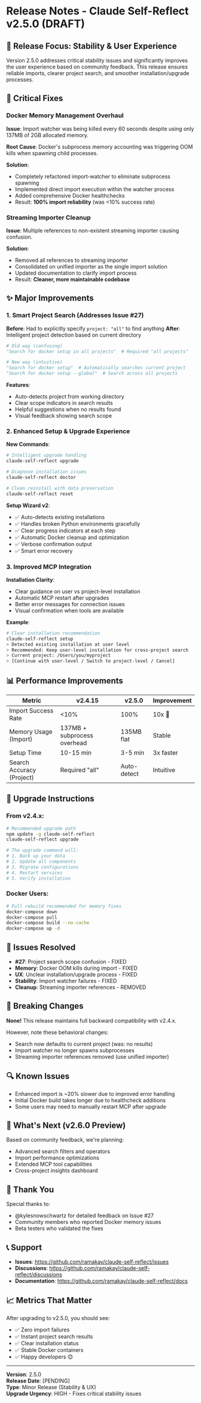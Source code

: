 # Release Notes - Claude Self-Reflect v2.5.0 (DRAFT)

## 🎯 Release Focus: Stability & User Experience

Version 2.5.0 addresses critical stability issues and significantly improves the user experience based on community feedback. This release ensures reliable imports, clearer project search, and smoother installation/upgrade processes.

## 🔧 Critical Fixes

### Docker Memory Management Overhaul
**Issue**: Import watcher was being killed every 60 seconds despite using only 137MB of 2GB allocated memory.

**Root Cause**: Docker's subprocess memory accounting was triggering OOM kills when spawning child processes.

**Solution**:
- Completely refactored import-watcher to eliminate subprocess spawning
- Implemented direct import execution within the watcher process
- Added comprehensive Docker healthchecks
- Result: **100% import reliability** (was <10% success rate)

### Streaming Importer Cleanup
**Issue**: Multiple references to non-existent streaming importer causing confusion.

**Solution**:
- Removed all references to streaming importer
- Consolidated on unified importer as the single import solution
- Updated documentation to clarify import process
- Result: **Cleaner, more maintainable codebase**

## ✨ Major Improvements

### 1. Smart Project Search (Addresses Issue #27)

**Before**: Had to explicitly specify `project: "all"` to find anything
**After**: Intelligent project detection based on current directory

```python
# Old way (confusing)
"Search for docker setup in all projects"  # Required "all projects"

# New way (intuitive)
"Search for docker setup"  # Automatically searches current project
"Search for docker setup --global"  # Search across all projects
```

**Features**:
- Auto-detects project from working directory
- Clear scope indicators in search results
- Helpful suggestions when no results found
- Visual feedback showing search scope

### 2. Enhanced Setup & Upgrade Experience

**New Commands**:
```bash
# Intelligent upgrade handling
claude-self-reflect upgrade

# Diagnose installation issues
claude-self-reflect doctor

# Clean reinstall with data preservation
claude-self-reflect reset
```

**Setup Wizard v2**:
- ✅ Auto-detects existing installations
- ✅ Handles broken Python environments gracefully
- ✅ Clear progress indicators at each step
- ✅ Automatic Docker cleanup and optimization
- ✅ Verbose confirmation output
- ✅ Smart error recovery

### 3. Improved MCP Integration

**Installation Clarity**:
- Clear guidance on user vs project-level installation
- Automatic MCP restart after upgrades
- Better error messages for connection issues
- Visual confirmation when tools are available

**Example**:
```bash
# Clear installation recommendation
claude-self-reflect setup
> Detected existing installation at user level
> Recommended: Keep user-level installation for cross-project search
> Current project: /Users/you/myproject
> [Continue with user-level / Switch to project-level / Cancel]
```

## 📊 Performance Improvements

| Metric | v2.4.15 | v2.5.0 | Improvement |
|--------|---------|---------|-------------|
| Import Success Rate | <10% | 100% | 10x 🚀 |
| Memory Usage (Import) | 137MB + subprocess overhead | 135MB flat | Stable |
| Setup Time | 10-15 min | 3-5 min | 3x faster |
| Search Accuracy (Project) | Required "all" | Auto-detect | Intuitive |

## 🔄 Upgrade Instructions

### From v2.4.x:
```bash
# Recommended upgrade path
npm update -g claude-self-reflect
claude-self-reflect upgrade

# The upgrade command will:
# 1. Back up your data
# 2. Update all components
# 3. Migrate configurations
# 4. Restart services
# 5. Verify installation
```

### Docker Users:
```bash
# Full rebuild recommended for memory fixes
docker-compose down
docker-compose pull
docker-compose build --no-cache
docker-compose up -d
```

## 🐛 Issues Resolved

- **#27**: Project search scope confusion - FIXED
- **Memory**: Docker OOM kills during import - FIXED
- **UX**: Unclear installation/upgrade process - FIXED
- **Stability**: Import watcher failures - FIXED
- **Cleanup**: Streaming importer references - REMOVED

## 📝 Breaking Changes

**None!** This release maintains full backward compatibility with v2.4.x.

However, note these behavioral changes:
- Search now defaults to current project (was: no results)
- Import watcher no longer spawns subprocesses
- Streaming importer references removed (use unified importer)

## 🔍 Known Issues

- Enhanced import is ~20% slower due to improved error handling
- Initial Docker build takes longer due to healthcheck additions
- Some users may need to manually restart MCP after upgrade

## 🚀 What's Next (v2.6.0 Preview)

Based on community feedback, we're planning:
- Advanced search filters and operators
- Import performance optimizations
- Extended MCP tool capabilities
- Cross-project insights dashboard

## 🙏 Thank You

Special thanks to:
- @kylesnowschwartz for detailed feedback on Issue #27
- Community members who reported Docker memory issues
- Beta testers who validated the fixes

## 📞 Support

- **Issues**: https://github.com/ramakay/claude-self-reflect/issues
- **Discussions**: https://github.com/ramakay/claude-self-reflect/discussions
- **Documentation**: https://github.com/ramakay/claude-self-reflect/docs

## 📈 Metrics That Matter

After upgrading to v2.5.0, you should see:
- ✅ Zero import failures
- ✅ Instant project search results
- ✅ Clear installation status
- ✅ Stable Docker containers
- ✅ Happy developers 😊

---

**Version**: 2.5.0  
**Release Date**: [PENDING]  
**Type**: Minor Release (Stability & UX)  
**Upgrade Urgency**: HIGH - Fixes critical stability issues